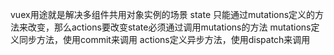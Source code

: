 vuex用途就是解决多组件共用对象实例的场景
state 只能通过mutations定义的方法来改变，那么actions要改变state必须通过调用mutations的方法
mutations定义同步方法，使用commit来调用
actions定义异步方法，使用dispatch来调用
